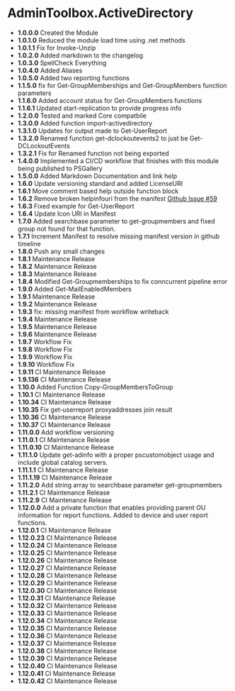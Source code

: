 # **AdminToolbox.ActiveDirectory**

* **1.0.0.0** Created the Module
* **1.0.1.0** Reduced the module load time using .net methods
* **1.0.1.1** Fix for Invoke-Unzip
* **1.0.2.0** Added markdown to the changelog
* **1.0.3.0** SpellCheck Everything
* **1.0.4.0** Added Aliases
* **1.0.5.0** Added two reporting functions
* **1.1.5.0** fix for Get-GroupMemberships  and Get-GroupMembers function parameters
* **1.1.6.0** Added account status for Get-GroupMembers functions
* **1.1.6.1** Updated start-replication to provide progress info
* **1.2.0.0** Tested and marked Core compatbile
* **1.3.0.0** Added function import-activedirectory
* **1.3.1.0** Updates for output made to Get-UserReport
* **1.3.2.0** Renamed function get-dclockoutevents2 to just be Get-DCLockoutEvents
* **1.3.2.1** Fix for Renamed function not being exported
* **1.4.0.0** Implemented a CI/CD workflow that finishes with this module being published to PSGallery
* **1.5.0.0** Added Markdown Documentation and link help
* **1.6.0** Update versioning standard and added LicenseURI
* **1.6.1** Move comment based help outside function block
* **1.6.2** Remove broken helpinfouri from the manifest [Github Issue #59](https://github.com/TheTaylorLee/AdminToolbox/issues/59)
* **1.6.3** Fixed example for Get-UserReport
* **1.6.4** Update Icon URI in Manifest
* **1.7.0** Added searchbase parameter to get-groupmembers and fixed group not found for that function.
* **1.7.1** Increment Manifest to resolve missing manifest version in github timeline
* **1.8.0** Push any small changes
* **1.8.1** Maintenance Release
* **1.8.2** Maintenance Release
* **1.8.3** Maintenance Release
* **1.8.4** Modified Get-Groupmemberships to fix conncurrent pipeline error
* **1.9.0** Added Get-MailEnabledMembers
* **1.9.1** Maintenance Release
* **1.9.2** Maintenance Release
* **1.9.3** fix: missing manifest from workflow writeback
* **1.9.4** Maintenance Release
* **1.9.5** Maintenance Release
* **1.9.6** Maintenance Release
* **1.9.7** Workflow Fix
* **1.9.8** Workflow Fix
* **1.9.9** Workflow Fix
* **1.9.10** Workflow Fix
* **1.9.11** CI Maintenance Release
* **1.9.136** CI Maintenance Release
* **1.10.0** Added Function Copy-GroupMembersToGroup
* **1.10.1** CI Maintenance Release
* **1.10.34** CI Maintenance Release
* **1.10.35** Fix get-userreport proxyaddresses join result
* **1.10.36** CI Maintenance Release
* **1.10.37** CI Maintenance Release
* **1.11.0.0** Add workflow versioning
* **1.11.0.1** CI Maintenance Release
* **1.11.0.10** CI Maintenance Release
* **1.11.1.0** Update get-adinfo with a proper pscustomobject usage and include global catalog servers.
* **1.11.1.1** CI Maintenance Release
* **1.11.1.19** CI Maintenance Release
* **1.11.2.0** Add string array to searchbase parameter get-groupmembers
* **1.11.2.1** CI Maintenance Release
* **1.11.2.9** CI Maintenance Release
* **1.12.0.0** Add a private function that enables providing parent OU information for report functions. Added to device and user report functions.
* **1.12.0.1** CI Maintenance Release
* **1.12.0.23** CI Maintenance Release
* **1.12.0.24** CI Maintenance Release
* **1.12.0.25** CI Maintenance Release
* **1.12.0.26** CI Maintenance Release
* **1.12.0.27** CI Maintenance Release
* **1.12.0.28** CI Maintenance Release
* **1.12.0.29** CI Maintenance Release
* **1.12.0.30** CI Maintenance Release
* **1.12.0.31** CI Maintenance Release
* **1.12.0.32** CI Maintenance Release
* **1.12.0.33** CI Maintenance Release
* **1.12.0.34** CI Maintenance Release
* **1.12.0.35** CI Maintenance Release
* **1.12.0.36** CI Maintenance Release
* **1.12.0.37** CI Maintenance Release
* **1.12.0.38** CI Maintenance Release
* **1.12.0.39** CI Maintenance Release
* **1.12.0.40** CI Maintenance Release
* **1.12.0.41** CI Maintenance Release
* **1.12.0.42** CI Maintenance Release